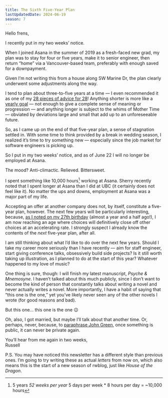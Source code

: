 ```yaml
---
title: The Sixth Five-Year Plan
lastUpdatedDate: 2024-06-19
season: 7
---
```


Hello frens,

I recently put in my two weeks’ notice.

When I joined Asana in the summer of 2019 as a fresh-faced new grad, my plan was to stay for four or five years, make it to senior engineer, then return “home” via a Vancouver-based team, preferably with enough saved for a downpayment.

Given I’m not writing this from a house along SW Marine Dr, the plan clearly underwent some adjustments along the way.

I tend to plan about three-to-five years at a time — I even recommended it as one of my [28 pieces of advice for 28](https://rwblickhan.org/newsletters/28-pieces-of-advice-for-28/)! Anything shorter is more like a [yearly goal](https://rwblickhan.org/essays/yearly-goals/) — not enough to give a complete sense of meaning or progression — and anything longer is subject to the whims of Mother Time — obviated by deviations large and small that add up to an unforeseeable future.

So, as I came up on the end of that five-year plan, a sense of stagnation settled in. With some time to think provided by a break in wedding season, I realized it’s time to try something new — especially since the job market for software engineers is picking up.

So I put in my two weeks’ notice, and as of June 22 I will no longer be employed at Asana.

The mood? Anti-climactic. Relieved. Bittersweet.

I spent something like 10,000 hours[^calc] working at Asana. Sherry recently noted that I spent longer at Asana than I did at UBC (it certainly does not feel like it). No matter the ups and downs, employment at Asana was a major part of my life.

Accepting an offer at another company does not, by itself, constitute a five-year plan, however. The next few years will be particularly interesting, because, [as I noted on my 27th birthday](https://rwblickhan.org/newsletters/in-which-i-wax-nostalgic-for-my-lost-youth/#in-which-i-wax-nostalgic-for-my-lost-youth) (almost a year and a half ago!), I am now reaching an age where choices will definitively close off other choices at an accelerating rate. I strongly suspect I already know the contents of the *next* five-year plan, after all.

I am still thinking about what I’d like to do over the next few years. Should I take my career more seriously than I have recently — aim for staff engineer, start giving conference talks, obsessively build side projects? Is it still worth taking up illustration, as I planned to do at the start of this year? Whatever happened to my love of music?

One thing is sure, though: I will finish my latest manuscript, *Psyche & Mnemosyne*. I haven’t talked about this much publicly, since I don’t want to become the kind of person that constantly talks about writing a novel and never actually writes a novel. More importantly, I have a habit of saying that “this one is the one,” yet you’ve likely never seen any of the other novels I wrote (for good reasons and bad).

But this one... this one is the one 😉

Oh, also, I got married, but maybe I’ll talk about that another time. Or, perhaps, never, because, to [paraphrase John Green](https://youtu.be/mq8I4aTBwcQ?si=W0opc5Y-kA5yZXHG), once something is public, it can never be private again.

You’ll hear from me again in two weeks,\
Russell

P.S. You may have noticed this newsletter has a different style than previous ones. I’m going to try writing these as actual *letters* from now on, which also means this is the start of a new season of rwblog, just like *House of the Dragon*.

[^calc]: 5 years *52 weeks per year* 5 days per week * 8 hours per day = ~10,000 hours